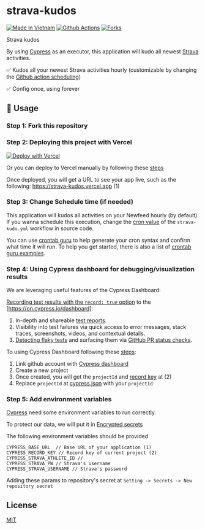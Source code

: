 # strava-kudos

[![Made in Vietnam][vn-logo]](https://webuild.community)
[![Github Actions][github-actions-src]][github-actions-href]
[![Forks][fork-href]][fork-href]

<!-- ![...](.github/banner.svg) -->

Strava kudos

By using [Cypress][cypress-href] as an executor, this application will kudo all newest [Strava][strava-href] activities.

✅ Kudos all your newest Strava activities hourly (customizable by changing the [Github action scheduling][github-action-schedule])

✅ Config once, using forever

## 🚀 Usage

### Step 1: Fork this repository

### Step 2: Deploying this project with Vercel

[![Deploy with Vercel](https://vercel.com/button)](https://vercel.com/new/clone?repository-url=https%3A%2F%2Fgithub.com%2Fro-vn%2Fstrava-kudos)

Or you can deploy to Vercel manually by following these [steps](https://vercel.com/guides/deploying-nextjs-with-vercel)

Once deployed, you will get a URL to see your app live, such as the following: https://strava-kudos.vercel.app (1)

### Step 3: Change Schedule time (if needed)

This application will kudos all activities on your Newfeed hourly (by default)
If you wanna schedule this execution, change the [cron value](./.github/workflows/strava-kudo.yml#5) of the `strava-kudo.yml` workflow in source code.

You can use [crontab guru](https://crontab.guru/) to help generate your cron syntax and confirm what time it will run. To help you get started, there is also a list of [crontab guru examples](https://crontab.guru/examples.html).

### Step 4: Using Cypress dashboard for debugging/visualization results

We are leveraging useful features of the Cypress Dashboard:

[Recording test results with the `record: true` option](https://on.cypress.io/how-do-i-record-runs) to the [https://on.cypress.io/dashboard]:

1.  In-depth and shareable [test reports](https://docs.cypress.io/guides/dashboard/runs).
2.  Visibility into test failures via quick access to error messages, stack traces, screenshots, videos, and contextual details.
3.  [Detecting flaky tests](https://docs.cypress.io/guides/dashboard/flaky-test-management) and surfacing them via [GitHub PR status checks](https://docs.cypress.io/guides/dashboard/flaky-test-management#GitHub).

To using Cypress Dashboard following these [steps]([https://www.youtube.com/watch?v=Oqq-_QZWzhg]):

1. Link github account with [Cypress dashboard](https://on.cypress.io/dashboard)
2. Create a new project
3. Once created, you will get the `projectId` and [record key][github-secret] at (2)
4. Replace `projectId` at [cypress.json](./cypress.json) with your `projectId`

### Step 5: Add environment variables

[Cypress][cypress-href] need some environment variables to run correctly.

To protect our data, we will put it in [Encrypted secrets][github-secret]

The following environment variables should be provided

```
CYPRESS_BASE_URL  // Base URL of your application (1)
CYPRESS_RECORD_KEY // Record key of current project (2)
CYPRESS_STRAVA_ATHLETE_ID //
CYPRESS_STRAVA_PW // Strava's username
CYPRESS_STRAVA_USERNAME // Strava's password
```

Adding these params to repository's secret at `Setting -> Secrets -> New repository secret`

## License

[MIT](./LICENSE)

<!-- Links -->

[fork-href]: https://img.shields.io/github/forks/ro-vn/strava-kudos?style=social
[vn-logo]: https://raw.githubusercontent.com/webuild-community/badge/master/svg/made.svg
[strava-href]: https://www.strava.com/
[github-actions-src]: https://img.shields.io/github/workflow/status/ro-vn/strava-kudos/strava-kudos
[github-actions-href]: https://github.com/ro-vn/strava-kudos/actions?query=workflow:strava-kudos
[github-action-schedule]: https://docs.github.com/en/actions/learn-github-actions/events-that-trigger-workflows#schedule
[cypress-href]: https://www.cypress.io/
[github-secret]: https://docs.github.com/en/actions/security-guides/encrypted-secrets
